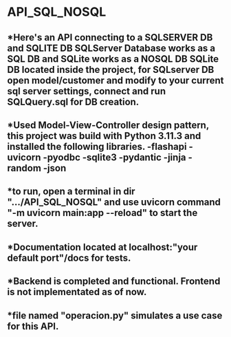 # API_SQL_NOSQL
*Here's an API connecting to a SQLSERVER DB and SQLITE DB
SQLServer Database works as a SQL DB and SQLite works as a NOSQL DB
SQLite DB located inside the project, for SQLserver DB open model/customer and modify to your current sql server settings, connect and run SQLQuery.sql for DB creation.
-------------------------------------------------------------------------------------------------------------------------------------------
*Used Model-View-Controller design pattern, this project was build with Python 3.11.3 and installed the following libraries.
-flashapi
-uvicorn
-pyodbc
-sqlite3
-pydantic
-jinja
-random
-json
-------------------------------------------------------------------------------------------------------------------------------------------
*to run, open a terminal in dir ".../API_SQL_NOSQL" and use uvicorn command "-m uvicorn main:app --reload" to start the server.
-------------------------------------------------------------------------------------------------------------------------------------------
*Documentation located at localhost:"your default port"/docs for tests.
-------------------------------------------------------------------------------------------------------------------------------------------
*Backend is completed and functional. Frontend is not implementated as of now.
-------------------------------------------------------------------------------------------------------------------------------------------
*file named "operacion.py" simulates a use case for this API.
-------------------------------------------------------------------------------------------------------------------------------------------